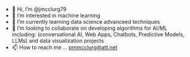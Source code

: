 - 👋 Hi, I’m @jmcclurg79
- 👀 I’m interested in machine learning
- 🌱 I’m currently learning data science advanceed techniques
- 💞️ I’m looking to collaborate on developing algorithms for AI/ML including: (conversational AI, Web Apps, Chatbots, Predictive Models, LLMs) and data visualization projects
- 📫 How to reach me ... pmmcclurg@att.net

<!---
jmcclurg79/jmcclurg79 is a ✨ special ✨ repository because its `README.md` (this file) appears on your GitHub profile.
You can click the Preview link to take a look at your changes.
--->
